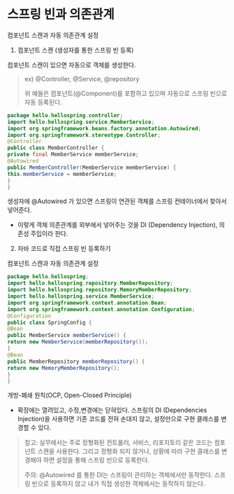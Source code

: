 스프링 빈과 의존관계
=================
컴포넌트 스캔과 자동 의존관계 설정

1. 컴포넌트 스캔 (생성자를 통한 스프링 빈 등록)

컴포넌트 스캔이 있으면 자동으로 객체를 생성한다.

>ex) @Controller, @Service, @repository
> 
>위 예들은 컴포넌트(@Component)를 포함하고 있으며 자동으로 스프링 빈으로 자동 등록된다.

```java
package hello.hellospring.controller;
import hello.hellospring.service.MemberService;
import org.springframework.beans.factory.annotation.Autowired;
import org.springframework.stereotype.Controller;
@Controller
public class MemberController {
private final MemberService memberService;
@Autowired
public MemberController(MemberService memberService) {
this.memberService = memberService;
}
}
```

생성자에 @Autowired 가 있으면 스프링이 연관된 객체를 스프링 컨테이너에서 찾아서 넣어준다.

- 이렇게 객체 의존관계를 외부에서 넣어주는 것을 DI (Dependency Injection), 의존성 주입이라 한다.


2. 자바 코드로 직접 스프링 빈 등록하기

컴포넌트 스캔과 자동 의존관계 설정

```java
package hello.hellospring;
import hello.hellospring.repository.MemberRepository;
import hello.hellospring.repository.MemoryMemberRepository;
import hello.hellospring.service.MemberService;
import org.springframework.context.annotation.Bean;
import org.springframework.context.annotation.Configuration;
@Configuration
public class SpringConfig {
@Bean
public MemberService memberService() {
return new MemberService(memberRepository());
}
@Bean
public MemberRepository memberRepository() {
return new MemoryMemberRepository();
}
}
```

개방-폐쇄 원칙(OCP, Open-Closed Principle)
- 확장에는 열려있고, 수정,변경에는 닫혀있다.
스프링의 DI (Dependencies Injection)을 사용하면
기존 코드를 전혀 손대지 않고, 설정만으로 구현 클래스를 변경할 수 있다.

>참고: 실무에서는 주로 정형화된 컨트롤러, 서비스, 리포지토리 같은 코드는 컴포넌트 스캔을 사용한다.
그리고 정형화 되지 않거나, 상황에 따라 구현 클래스를 변경해야 하면 설정을 통해 스프링 빈으로
등록한다.
> 
> 주의: @Autowired 를 통한 DI는 스프링이 관리하는 객체에서만 동작한다.
> 스프링 빈으로 등록하지 않고 내가 직접 생성한 객체에서는 동작하지 않는다.